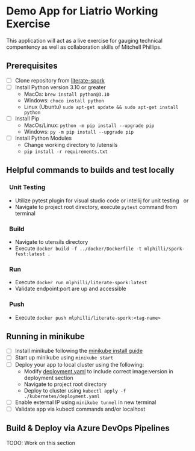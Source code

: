 # Demo App for Liatrio Working Exercise

This application will act as a live exercise for gauging technical compentency as well as collaboration skills of Mitchell Phillips.

## Prerequisites
- [ ] Clone repository from [literate-spork](https://github.com/mlphillips44/literate-spork)
- [ ] Install Python version 3.10 or greater
  - MacOs: ```brew install python@3.10```
  - Windows: ```choco install python```
  - Linux (Ubuntu) ```sudo apt-get update && sudo apt-get install python```
- [ ] Install Pip
  - MacOs/Linux:  ```python -m pip install --upgrade pip```
  - Windows: ```py -m pip install --upgrade pip```
- [ ] Install Python Modules
  - Change working directory to /utensils
  - ```pip install -r requirements.txt```

## Helpful commands to builds and test locally
### &nbsp; Unit Testing
- Utilize pytest plugin for visual studio code or intellij for unit testing &nbsp; or
- Navigate to project root directory, execute ```pytest``` command from terminal

### &nbsp; Build
- Navigate to utensils directory
- Execute ```docker build -f ../docker/Dockerfile -t mlphilli/spork-fest:latest .```

### &nbsp; Run
- Execute ```docker run mlphilli/literate-spork:latest```
- Validate endpoint:port are up and accessible

### &nbsp; Push
- Execute ```docker push mlphilli/literate-spork:<tag-name>```

## Running in minikube
- [ ] Install minikube following the [minikube install guide](https://minikube.sigs.k8s.io/docs/start/)
- [ ] Start up minikube using ```minikube start```
- [ ] Deploy your app to local cluster using the following:
  - Modify [deployment.yaml](kubernetes/deployment.yaml) to include correct image:version in deployment section
  - Navigate to project root directory
  - Deploy to cluster using ```kubectl apply -f ./kubernetes/deployment.yaml```
- [ ] Enable external IP using ```minikube tunnel``` in new terminal
- [ ] Validate app via kubectl commands and/or localhost

## Build & Deploy via Azure DevOps Pipelines
TODO: Work on this section